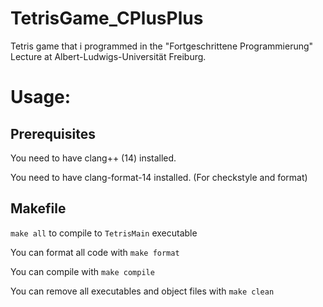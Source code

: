 # TetrisGame_CPlusPlus
Tetris game that i programmed in the "Fortgeschrittene Programmierung" Lecture at Albert-Ludwigs-Universität Freiburg.

# Usage:

## Prerequisites

You need to have clang++ (14) installed.

You need to have clang-format-14 installed. (For checkstyle and format)

## Makefile

`make all` to compile to `TetrisMain` executable

You can format all code with `make format`

You can compile with `make compile`

You can remove all executables and object files with `make clean`
